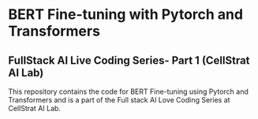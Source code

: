 # BERT Fine-tuning with Pytorch and Transformers
## FullStack AI Live Coding Series- Part 1 (CellStrat AI Lab)

This repository contains the code for BERT Fine-tuning using Pytorch and Transformers and is a part of the Full stack AI Love Coding Series at CellStrat AI Lab.
